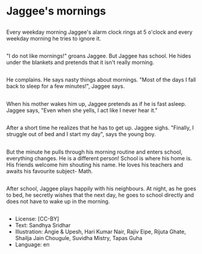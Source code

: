 # Jaggee's mornings

##
Every weekday morning Jaggee's alarm clock rings at 5 o'clock and every weekday morning he tries to ignore it.

##
"I do not like mornings!" groans Jaggee. But Jaggee has school. He hides under the blankets and pretends that it isn't really morning.

##
He complains. He says nasty things about mornings. "Most of the days I fall back to sleep for a few minutes!", Jaggee says.

##
When his mother wakes him up, Jaggee pretends as if he is fast asleep. Jaggee says, "Even when she yells, I act like I never hear it."

##
After a short time he realizes that he has to get up. Jaggee sighs. "Finally, I struggle out of bed and I start my day", says the young boy.

##
But the minute he pulls through his morning routine and enters school, everything changes. He is a different person! School is where his home is. His friends welcome him shouting his name. He loves his teachers and awaits his favourite subject- Math.

##
After school, Jaggee plays happily with his neighbours. At night, as he goes to bed, he secretly wishes that the next day, he goes to school directly and does not have to wake up in the morning.

##
* License: [CC-BY]
* Text: Sandhya Sridhar
* Illustration: Angie & Upesh, Hari Kumar Nair, Rajiv Eipe, Rijuta Ghate, Shailja Jain Chougule, Suvidha Mistry, Tapas Guha
* Language: en
